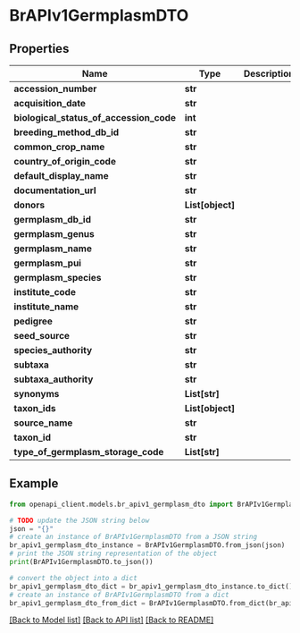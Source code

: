 # BrAPIv1GermplasmDTO


## Properties

Name | Type | Description | Notes
------------ | ------------- | ------------- | -------------
**accession_number** | **str** |  | [optional] 
**acquisition_date** | **str** |  | [optional] 
**biological_status_of_accession_code** | **int** |  | [optional] 
**breeding_method_db_id** | **str** |  | [optional] 
**common_crop_name** | **str** |  | [optional] 
**country_of_origin_code** | **str** |  | [optional] 
**default_display_name** | **str** |  | [optional] 
**documentation_url** | **str** |  | [optional] 
**donors** | **List[object]** |  | [optional] 
**germplasm_db_id** | **str** |  | [optional] 
**germplasm_genus** | **str** |  | [optional] 
**germplasm_name** | **str** |  | [optional] 
**germplasm_pui** | **str** |  | [optional] 
**germplasm_species** | **str** |  | [optional] 
**institute_code** | **str** |  | [optional] 
**institute_name** | **str** |  | [optional] 
**pedigree** | **str** |  | [optional] 
**seed_source** | **str** |  | [optional] 
**species_authority** | **str** |  | [optional] 
**subtaxa** | **str** |  | [optional] 
**subtaxa_authority** | **str** |  | [optional] 
**synonyms** | **List[str]** |  | [optional] 
**taxon_ids** | **List[object]** |  | [optional] 
**source_name** | **str** |  | [optional] 
**taxon_id** | **str** |  | [optional] 
**type_of_germplasm_storage_code** | **List[str]** |  | [optional] 

## Example

```python
from openapi_client.models.br_apiv1_germplasm_dto import BrAPIv1GermplasmDTO

# TODO update the JSON string below
json = "{}"
# create an instance of BrAPIv1GermplasmDTO from a JSON string
br_apiv1_germplasm_dto_instance = BrAPIv1GermplasmDTO.from_json(json)
# print the JSON string representation of the object
print(BrAPIv1GermplasmDTO.to_json())

# convert the object into a dict
br_apiv1_germplasm_dto_dict = br_apiv1_germplasm_dto_instance.to_dict()
# create an instance of BrAPIv1GermplasmDTO from a dict
br_apiv1_germplasm_dto_from_dict = BrAPIv1GermplasmDTO.from_dict(br_apiv1_germplasm_dto_dict)
```
[[Back to Model list]](../README.md#documentation-for-models) [[Back to API list]](../README.md#documentation-for-api-endpoints) [[Back to README]](../README.md)


